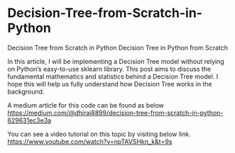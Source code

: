 # Decision-Tree-from-Scratch-in-Python
Decision Tree from Scratch in Python
Decision Tree in Python from Scratch

In this article, I will be implementing a Decision Tree model without relying on Python’s easy-to-use sklearn library. This post aims to discuss the fundamental mathematics and statistics behind a Decision Tree model. I hope this will help us fully understand how Decision Tree works in the background.

A medium article for this code can be found as below https://medium.com/@dhiraj8899/decision-tree-from-scratch-in-python-629631ec3e3a

You can see a video tutorial on this topic by visiting below link. https://www.youtube.com/watch?v=npTAVSHkn_k&t=9s

